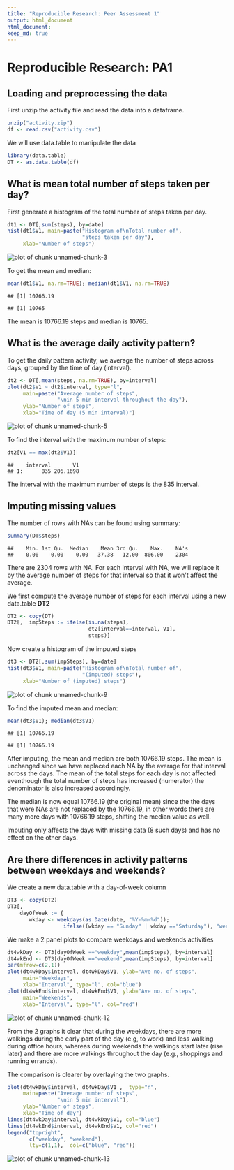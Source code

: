 ```yaml
---
title: "Reproducible Research: Peer Assessment 1"
output: html_document
html_document:  
keep_md: true
---
```

# Reproducible Research: PA1

## Loading and preprocessing the data
First unzip the activity file and read the data into a dataframe.

```r
unzip("activity.zip")
df <- read.csv("activity.csv")
```

We will use data.table to manipulate the data

```r
library(data.table)
DT <- as.data.table(df)
```

## What is mean total number of steps taken per day?
First generate a histogram of the total number of steps taken per day.

```r
dt1 <- DT[,sum(steps), by=date]
hist(dt1$V1, main=paste("Histogram of\nTotal number of",
                        "steps taken per day"), 
     xlab="Number of steps")
```

![plot of chunk unnamed-chunk-3](figure/unnamed-chunk-3-1.png) 


To get the mean and median:

```r
mean(dt1$V1, na.rm=TRUE); median(dt1$V1, na.rm=TRUE)
```

```
## [1] 10766.19
```

```
## [1] 10765
```

The mean is 10766.19 steps and median is 10765.

## What is the average daily activity pattern?
To get the daily pattern activity, we average the number of steps across days, grouped by the time of day (interval). 

```r
dt2 <- DT[,mean(steps, na.rm=TRUE), by=interval]
plot(dt2$V1 ~ dt2$interval, type="l", 
     main=paste("Average number of steps",
                "\nin 5 min interval throughout the day"), 
     ylab="Number of steps", 
     xlab="Time of day (5 min interval)")
```

![plot of chunk unnamed-chunk-5](figure/unnamed-chunk-5-1.png) 

To find the interval with the maximum number of steps:

```r
dt2[V1 == max(dt2$V1)]
```

```
##    interval       V1
## 1:      835 206.1698
```

The interval with the maximum number of steps is the 835 interval.

## Imputing missing values
The number of rows with NAs can be found using summary:

```r
summary(DT$steps)
```

```
##    Min. 1st Qu.  Median    Mean 3rd Qu.    Max.    NA's 
##    0.00    0.00    0.00   37.38   12.00  806.00    2304
```

There are 2304 rows with NA. For each interval with NA, we will replace it by the average number of steps for that interval so that it won't affect the average.

We first compute the average number of steps for each interval using a new data.table **DT2**


```r
DT2 <- copy(DT)
DT2[,  impSteps := ifelse(is.na(steps), 
                          dt2[interval==interval, V1], 
                          steps)]
```

Now create a histogram of the imputed steps

```r
dt3 <- DT2[,sum(impSteps), by=date]
hist(dt3$V1, main=paste("Histogram of\nTotal number of",
                        "(imputed) steps"), 
     xlab="Number of (imputed) steps")
```

![plot of chunk unnamed-chunk-9](figure/unnamed-chunk-9-1.png) 

To find the imputed mean and median:

```r
mean(dt3$V1); median(dt3$V1)
```

```
## [1] 10766.19
```

```
## [1] 10766.19
```

After imputing, the mean and median are both 10766.19 steps. The mean is unchanged since we have replaced each NA by the average for that interval across the days. The mean of the total steps for each day is not affected eventhough the total number of steps has increased (numerator) the denominator is also increased accordingly. 

The median is now equal 10766.19 (the original mean) since the the days that were NAs are not replaced by the 10766.19, in other words there are many more days with 10766.19 steps, shifting the median value as well.

Imputing only affects the days with missing data (8 such days) and has no effect on the other days. 


## Are there differences in activity patterns between weekdays and weekends?

We create a new data.table with a day-of-week column

```r
DT3 <- copy(DT2)
DT3[, 
    dayOfWeek := {
       wkday <- weekdays(as.Date(date, "%Y-%m-%d"));
                  ifelse((wkday == "Sunday" | wkday =="Saturday"), "weekend", "weekday") }  ]
```

We make a 2 panel plots to compare weekdays and weekends activities

```r
dt4wkDay <- DT3[dayOfWeek =="weekday",mean(impSteps), by=interval]
dt4wkEnd <- DT3[dayOfWeek =="weekend",mean(impSteps), by=interval]
par(mfrow=c(2,1))
plot(dt4wkDay$interval, dt4wkDay$V1, ylab="Ave no. of steps", 
     main="Weekdays",
     xlab="Interval", type="l", col="blue")
plot(dt4wkEnd$interval, dt4wkEnd$V1, ylab="Ave no. of steps",
     main="Weekends",
     xlab="Interval", type="l", col="red")
```

![plot of chunk unnamed-chunk-12](figure/unnamed-chunk-12-1.png) 

From the 2 graphs it clear that during the weekdays, there are more walkings during the early part of the day (e.g, to work) and less walking during office hours, whereas during weekends the walkings start later (rise later) and there are more walkings throughout the day (e.g., shoppings and running errands).

The comparison is clearer by overlaying the two graphs.

```r
plot(dt4wkDay$interval, dt4wkDay$V1 ,  type="n", 
     main=paste("Average number of steps",
                "\nin 5 min interval"), 
     ylab="Number of steps", 
     xlab="Time of day")
lines(dt4wkDay$interval, dt4wkDay$V1, col="blue")
lines(dt4wkEnd$interval, dt4wkEnd$V1, col="red")
legend("topright", 
       c("weekday", "weekend"), 
       lty=c(1,1),  col=c("blue", "red"))
```

![plot of chunk unnamed-chunk-13](figure/unnamed-chunk-13-1.png) 



